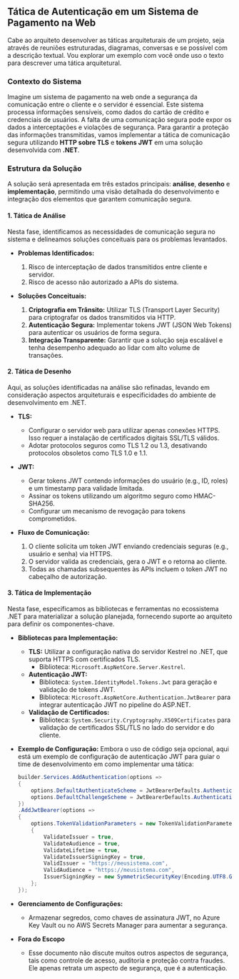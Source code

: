 ## Tática de Autenticação em um Sistema de Pagamento na Web

Cabe ao arquiteto desenvolver as táticas arquiteturais de um projeto, seja através de reuniões estruturadas, diagramas, conversas e se possível com a descrição textual.
Vou explorar um exemplo com você onde uso o texto para descrever uma tática arquitetural.

### Contexto do Sistema

Imagine um sistema de pagamento na web onde a segurança da comunicação entre o cliente e o servidor é essencial. Este sistema processa informações sensíveis, como dados do cartão de crédito e credenciais de usuários. A falta de uma comunicação segura pode expor os dados a interceptações e violações de segurança. Para garantir a proteção das informações transmitidas, vamos implementar a tática de comunicação segura utilizando **HTTP sobre TLS** e **tokens JWT** em uma solução desenvolvida com **.NET**.

### Estrutura da Solução

A solução será apresentada em três estados principais: **análise**, **desenho** e **implementação**, permitindo uma visão detalhada do desenvolvimento e integração dos elementos que garantem comunicação segura.

#### 1. **Tática de Análise**

Nesta fase, identificamos as necessidades de comunicação segura no sistema e delineamos soluções conceituais para os problemas levantados.

- **Problemas Identificados:**
  1. Risco de interceptação de dados transmitidos entre cliente e servidor.
  2. Risco de acesso não autorizado a APIs do sistema.

- **Soluções Conceituais:**
  1. **Criptografia em Trânsito:** Utilizar TLS (Transport Layer Security) para criptografar os dados transmitidos via HTTP.
  2. **Autenticação Segura:** Implementar tokens JWT (JSON Web Tokens) para autenticar os usuários de forma segura.
  3. **Integração Transparente:** Garantir que a solução seja escalável e tenha desempenho adequado ao lidar com alto volume de transações.

#### 2. **Tática de Desenho**

Aqui, as soluções identificadas na análise são refinadas, levando em consideração aspectos arquiteturais e especificidades do ambiente de desenvolvimento em .NET.

- **TLS:**
  - Configurar o servidor web para utilizar apenas conexões HTTPS. Isso requer a instalação de certificados digitais SSL/TLS válidos.
  - Adotar protocolos seguros como TLS 1.2 ou 1.3, desativando protocolos obsoletos como TLS 1.0 e 1.1.

- **JWT:**
  - Gerar tokens JWT contendo informações do usuário (e.g., ID, roles) e um timestamp para validade limitada.
  - Assinar os tokens utilizando um algoritmo seguro como HMAC-SHA256.
  - Configurar um mecanismo de revogação para tokens comprometidos.

- **Fluxo de Comunicação:**
  1. O cliente solicita um token JWT enviando credenciais seguras (e.g., usuário e senha) via HTTPS.
  2. O servidor valida as credenciais, gera o JWT e o retorna ao cliente.
  3. Todas as chamadas subsequentes às APIs incluem o token JWT no cabeçalho de autorização.

#### 3. **Tática de Implementação**

Nesta fase, especificamos as bibliotecas e ferramentas no ecossistema .NET para materializar a solução planejada, fornecendo suporte ao arquiteto para definir os componentes-chave.

- **Bibliotecas para Implementação:**
  - **TLS:** Utilizar a configuração nativa do servidor Kestrel no .NET, que suporta HTTPS com certificados TLS.
    - Biblioteca: `Microsoft.AspNetCore.Server.Kestrel`.
  - **Autenticação JWT:**
    - Biblioteca: `System.IdentityModel.Tokens.Jwt` para geração e validação de tokens JWT.
    - Biblioteca: `Microsoft.AspNetCore.Authentication.JwtBearer` para integrar autenticação JWT no pipeline do ASP.NET.
  - **Validação de Certificados:**
    - Biblioteca: `System.Security.Cryptography.X509Certificates` para validação de certificados SSL/TLS no lado do servidor e do cliente.

- **Exemplo de Configuração:**
  Embora o uso de código seja opcional, aqui está um exemplo de configuração de autenticação JWT para guiar o time de desenvolvimento em como implementar uma tática:

    ```csharp
    builder.Services.AddAuthentication(options =>
    {
        options.DefaultAuthenticateScheme = JwtBearerDefaults.AuthenticationScheme;
        options.DefaultChallengeScheme = JwtBearerDefaults.AuthenticationScheme;
    })
    .AddJwtBearer(options =>
    {
        options.TokenValidationParameters = new TokenValidationParameters
        {
            ValidateIssuer = true,
            ValidateAudience = true,
            ValidateLifetime = true,
            ValidateIssuerSigningKey = true,
            ValidIssuer = "https://meusistema.com",
            ValidAudience = "https://meusistema.com",
            IssuerSigningKey = new SymmetricSecurityKey(Encoding.UTF8.GetBytes("MinhaChaveSecretaSuperSegura"))
        };
    });
    ```

- **Gerenciamento de Configurações:**
  - Armazenar segredos, como chaves de assinatura JWT, no Azure Key Vault ou no AWS Secrets Manager para aumentar a segurança.

- **Fora do Escopo**
  - Esse documento não discute muitos outros aspectos de segurança, tais como controle de acesso, auditoria e proteção contra fraudes. Ele apenas retrata um aspecto de segurança, que é a autenticação.
